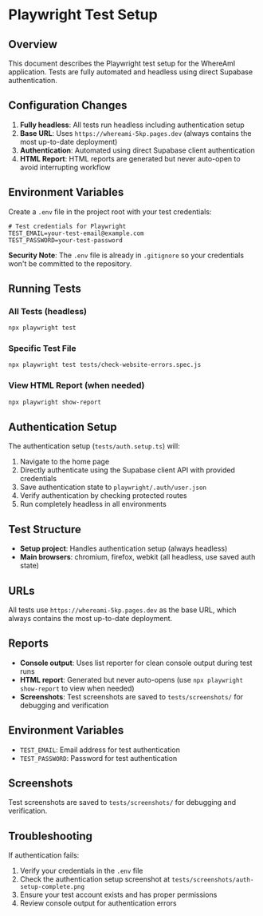 # Playwright Test Setup

## Overview

This document describes the Playwright test setup for the WhereAmI application. Tests are fully automated and headless using direct Supabase authentication.

## Configuration Changes

1. **Fully headless**: All tests run headless including authentication setup
2. **Base URL**: Uses `https://whereami-5kp.pages.dev` (always contains the most up-to-date deployment)
3. **Authentication**: Automated using direct Supabase client authentication
4. **HTML Report**: HTML reports are generated but never auto-open to avoid interrupting workflow

## Environment Variables

Create a `.env` file in the project root with your test credentials:

```env
# Test credentials for Playwright
TEST_EMAIL=your-test-email@example.com
TEST_PASSWORD=your-test-password
```

**Security Note**: The `.env` file is already in `.gitignore` so your credentials won't be committed to the repository.

## Running Tests

### All Tests (headless)

```bash
npx playwright test
```

### Specific Test File

```bash
npx playwright test tests/check-website-errors.spec.js
```

### View HTML Report (when needed)

```bash
npx playwright show-report
```

## Authentication Setup

The authentication setup (`tests/auth.setup.ts`) will:

1. Navigate to the home page
2. Directly authenticate using the Supabase client API with provided credentials
3. Save authentication state to `playwright/.auth/user.json`
4. Verify authentication by checking protected routes
5. Run completely headless in all environments

## Test Structure

- **Setup project**: Handles authentication setup (always headless)
- **Main browsers**: chromium, firefox, webkit (all headless, use saved auth state)

## URLs

All tests use `https://whereami-5kp.pages.dev` as the base URL, which always contains the most up-to-date deployment.

## Reports

- **Console output**: Uses list reporter for clean console output during test runs
- **HTML report**: Generated but never auto-opens (use `npx playwright show-report` to view when needed)
- **Screenshots**: Test screenshots are saved to `tests/screenshots/` for debugging and verification

## Environment Variables

- `TEST_EMAIL`: Email address for test authentication
- `TEST_PASSWORD`: Password for test authentication

## Screenshots

Test screenshots are saved to `tests/screenshots/` for debugging and verification.

## Troubleshooting

If authentication fails:

1. Verify your credentials in the `.env` file
2. Check the authentication setup screenshot at `tests/screenshots/auth-setup-complete.png`
3. Ensure your test account exists and has proper permissions
4. Review console output for authentication errors
